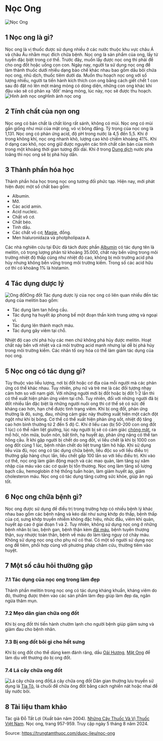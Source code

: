 # Nọc Ong

![Nọc Ong](https://trungtamthuoc.com/images/others/noc-ong-va-tac-dung-8126.jpg)
##  1 Nọc ong là gì?
Nọc ong là vị thuốc được sử dụng nhiều ở các nước thuộc khu vực châu Á và châu Âu nhằm mục đích chữa bệnh.
Nọc ong là sản phẩm của ong, lấy từ tuyến đặc biệt trong cơ thể. Trước đây, muốn lấy được nọc ong thì phải để cho ong đốt hoặc uống con con. Ngày nay, người ta sử dụng nọc ong để làm thành thuốc dưới nhiều dạng bào chế khác nhau bao gồm dầu bôi chứa nọc ong, nhũ dịch, thuốc tiêm dưới da.
Muốn thu hoạch nọc ong với số lượng nhiều, người ta tiến hành kích thích con ong bằng cách giết chết 1 con sau đó đặt nó lên một màng mỏng có dòng diện, những con ong khác khi đậu vào sẽ có phản xạ 'đốt' màng mỏng, lúc này, nọc sẽ được thu hoạch.
![Hình ảnh nọc ong](https://trungtamthuoc.com/images/item/noc-ong-va-tac-dung-0.jpg)Hình ảnh nọc ong
##  2 Tính chất của nọn ong
Nọc ong có bản chất là chất lỏng rất sánh, không có mùi. Nọc ong có mùi gần giống như mùi của mật ong, vó vị bỏng đắng.
Tỷ trọng của nọc ong là 1,131. Nọc ong có phản ứng acid, độ pH trong nước là 4,5 đến 5,5. Khi ở trong không khí, nọc ong nhanh khô, lượng cao khô chiếm khoảng 41%.
Khi ở dạng cao khô, nọc ong giữ được nguyên các tính chất căn bản của mình trong một khoảng thời gian tương đối dài. Khi ở trong [Dung dịch](https://trungtamthuoc.com/bai-viet/dung-dich-thuoc-la-gi-cong-thuc-va-ky-thuat-bao-che-dung-dich-thuoc "Dung dịch") nước pha loãng thì nọc ong sẽ bị phá hủy dần.
##  3 Thành phần hóa học
Thành phần hóa học trong nọc ong tương đối phức tạp. Hiện nay, mới phát hiện được một số chất bao gồm:
  * Albumin.
  * Mỡ.
  * Các acid amin.
  * Acid nucleic.
  * Chất vô cơ.
  * Chất béo.
  * Tinh dầu.
  * Các chất vô cơ, [Magie](https://trungtamthuoc.com/hoat-chat/magie "Magie"), đồng.
  * Men hialuronidaza và photpholipaza A.


Các nhà nghiên cứu tại Đức đã tách được phần [Albumin](https://trungtamthuoc.com/hoat-chat/albumin "Albumin") có tác dụng tên là melitin, có trọng lượng phân tử khoảng 35.000, chất này bền vững trong môi trường nhiệt độ thấp cũng như nhiệt độ cao, không bị môi trường acid phá hủy nhưng không bền vững trong môi trường kiềm.
Trong số các acid hữu cơ thì có khoảng 1% là histamin.
##  4 Tác dụng dược lý
![Ong đốt](https://trungtamthuoc.com/images/item/noc-ong-va-tac-dung-1.jpg)Ong đốt
Tác dụng dược lý của nọc ong có liên quan nhiều đến tác dụng của melitin bao gồm:
  * Tác dụng làm tan hồng cầu.
  * Tác dụng hạ huyết áp phong bế một đoạn thần kinh trung ương và ngoại vi.
  * Tác dụng lên thành mạch máu.
  * Tác dụng gây viêm tại chỗ.


Nhiệt độ cao chỉ phá hủy các men chứ không phá hủy được melitin. Hoạt chất này bền với nhiệt và cả môi trường acid mạnh nhưng lại dễ bị phá hủy trong môi trường kiềm.
Các nhân tố oxy hóa có thể làm giảm tác dụng của nọc ong.
##  5 Nọc ong có tác dụng gì?
Tùy thuộc vào liều lượng, nơi bị đốt hoặc cơ địa của mỗi người mà các phản ứng có thể khác nhau. Tuy nhiên, phụ nữ và trẻ me là các đối tượng nhạy cảm hơn so với nam giới.
Với những người mới bị đốt hoặc bị đốt 1-2 lần thì có thể xuất hiện phản ứng viêm tại chỗ. Tuy nhiên, đối với những người đã bị đốt nhiều lần đặc biệt là những người nuôi ong thì cơ thể sẽ có sức đề kháng cao hơn, hạn chế được tình trạng viêm.
Khi bị ong đốt, phản ứng thường là đỏ, sưng, đau, những cảm giác này thường xuất hiện một cách đột ngột như khi bị bỏng. Cơ thể có thể xuất hiện phản ứng sốt, nhiệt độ tăng cao hơn bình thường từ 2 đến 5 độ C. Khi ở liều cao (bị 50-200 con ong đốt 1 lúc) có thể nằm liệt giường, lúc này người bị sẽ có cảm giác [chóng mặt](https://trungtamthuoc.com/bai-viet/chong-mat "chóng mặt"), ra mồ hôi, nôn mửa, buồn nôn, bất tỉnh, hạ huyết áp, phản ứng nặng có thể tan hồng cầu.
Ít khi gặp người bị chết do ong đốt, vì liều chết là khi bị 1000 con ong đốt cùng 1 lúc, bệnh nhân chết do liệt trung tâm hô hấp.
Khi sử dụng liều vừa đủ, nọc ong có tác dụng chữa bệnh, liều độc so với liều điều trị thường gấp hàng chục lần, liều chết gấp 100 lần so với liều điều trị.
Khi vào cơ thể, nọc ong làm giãn động mạch và các mao quản, làm tăng sự xâm nhập của máu vào các cơ quản bị tổn thương. Nọc ong làm tăng số lượng bạch cầu, hemoglobin ở hệ thống tuần hoàn, làm giảm huyết áp, giảm cholesteron máu.
Nọc ong có tác dụng tăng cường sức khỏe, giúp ăn ngủ tốt.
##  6 Nọc ong chữa bệnh gì?
Nọc ong được sử dụng để điều trị trong trường hợp có nhiều bệnh lý khác nhau bao gồm các bệnh nặng và kéo dài như sưng khớp do thấp, bệnh thấp của cơ, sưng khớp truyền nhiễm không đặc hiệu, nhức đầu, viêm khí quản, huyết áp cao ở giai đoạn 1 và 2.
Tuy nhiên, không sử dụng nọc ong ở những bệnh nhân bị lao, bệnh gan, bệnh thận kèm [đái máu](https://trungtamthuoc.com/bai-viet/dai-mau-nguyen-nhan-chan-doan-cach-phong-va-dieu-tri-benh "đái máu"), bệnh tuyến thượng thận, suy nhược toàn thân, bệnh về máu do làm tăng nguy cơ chảy máu.
Không sử dụng nọc ong cho phụ nữ có thai.
Có một số người sử dụng nọc ong để tiêm, phối hợp cùng với phương pháp châm cứu, thường tiêm vào huyệt.
##  7 Một số câu hỏi thường gặp
### 7.1 Tác dụng của nọc ong trong làm đẹp
Thành phần melitin trong nọc ong có tác dụng kháng khuẩn, kháng viêm do đó, thường được thêm vào các sản phẩm làm đẹp giúp làm đẹp da, ngăn ngừa thâm mụn.
### 7.2 Mẹo dân gian chữa ong đốt
Khi bị ong đốt thì tiến hành chườm lạnh cho người bệnh giúp giảm sưng và giảm đau cho bệnh nhân.
### 7.3 Bị ong đốt bôi gì cho hết sưng
Khi bị ong đốt cho thể dùng kem đánh răng, dầu [Oải Hương](https://trungtamthuoc.com/hoat-chat/oai-huong "Oải Hương"), [Mật Ong](https://trungtamthuoc.com/hoat-chat/mat-ong "Mật Ong") để làm dịu vết thương do bị ong đốt.
### 7.4 Lá cây chữa ong đốt
![Lá cây chữa ong đốt](https://trungtamthuoc.com/images/item/noc-ong-va-tac-dung-2.jpg)Lá cây chữa ong đốt
Dân gian thường lưu truyền sử dụng lá [Tía Tô](https://trungtamthuoc.com/hoat-chat/tia-to "Tía Tô"), lá chuối để chữa ông đốt bằng cách nghiền nát hoặc nhai để lấy nước bôi.
##  8 Tài liệu tham khảo
Tác giả Đỗ Tất Lợi (Xuất bản năm 2004). [Những Cây Thuốc Và Vị Thuốc Việt Nam](https://trungtamthuoc.com/duoc-lieu "Những Cây Thuốc Và Vị Thuốc Việt Nam"). Nọc ong, trang 957-959. Truy cập ngày 5 tháng 8 năm 2024.


Source: https://trungtamthuoc.com/duoc-lieu/noc-ong